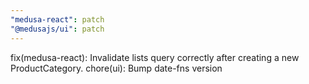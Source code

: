 ```yaml
---
"medusa-react": patch
"@medusajs/ui": patch
---
```


fix(medusa-react): Invalidate lists query correctly after creating a new ProductCategory.
chore(ui): Bump date-fns version
